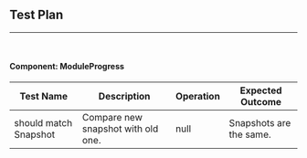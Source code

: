## Test Plan
--------
<br>

#### Component: ModuleProgress

|Test Name|Description|Operation|Expected Outcome|
|----|------|--------|----------------|
| should match Snapshot | Compare new snapshot with old one. | null | Snapshots are the same. |




